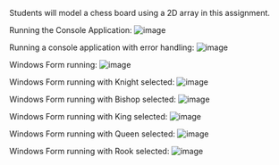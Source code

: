 Students will model a chess board using a 2D array in this assignment.

Running the Console Application:
 ![image](https://github.com/Kdeshun/CST-250-Activity-2/assets/122183169/0be5dc16-9038-4fcb-8554-a0739aba7c68)

Running a console application with error handling:
 ![image](https://github.com/Kdeshun/CST-250-Activity-2/assets/122183169/d535d403-6949-43d2-8f7f-c20bdee9ab50)

Windows Form running:
 ![image](https://github.com/Kdeshun/CST-250-Activity-2/assets/122183169/1f7644bb-5669-418d-8771-9fa96c7c77b8)

Windows Form running with Knight selected:
 ![image](https://github.com/Kdeshun/CST-250-Activity-2/assets/122183169/a56baaa4-508e-46e2-bcd3-ca491cb008ea)

Windows Form running with Bishop selected:
 ![image](https://github.com/Kdeshun/CST-250-Activity-2/assets/122183169/60197c6b-1258-4a2b-b4f3-7b903f59d15b)

Windows Form running with King selected:
 ![image](https://github.com/Kdeshun/CST-250-Activity-2/assets/122183169/23528108-27fe-4772-997c-347c89c891f6)

Windows Form running with Queen selected:
 ![image](https://github.com/Kdeshun/CST-250-Activity-2/assets/122183169/7ac63402-8e68-4f2b-a6ee-f2d42f430e93)

Windows Form running with Rook selected:
![image](https://github.com/Kdeshun/CST-250-Activity-2/assets/122183169/9b9d6e75-858d-48df-9c2e-b0704a7443a7)
